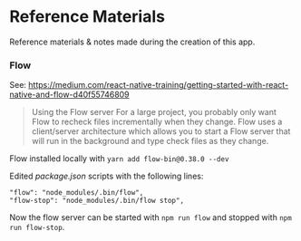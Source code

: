 # Reference Materials

Reference materials & notes made during the creation of this app.

### Flow
See: https://medium.com/react-native-training/getting-started-with-react-native-and-flow-d40f55746809

> Using the Flow server
> For a large project, you probably only want Flow to recheck files incrementally when they change. Flow uses a client/server architecture which allows you to start a Flow server that will run in the background and type check files as they change.

Flow installed locally with `yarn add flow-bin@0.38.0 --dev`

Edited *package.json* scripts with the following lines:

```
"flow": "node_modules/.bin/flow",
"flow-stop": "node_modules/.bin/flow stop",
```

Now the flow server can be started with `npm run flow` and stopped with `npm run flow-stop`.
